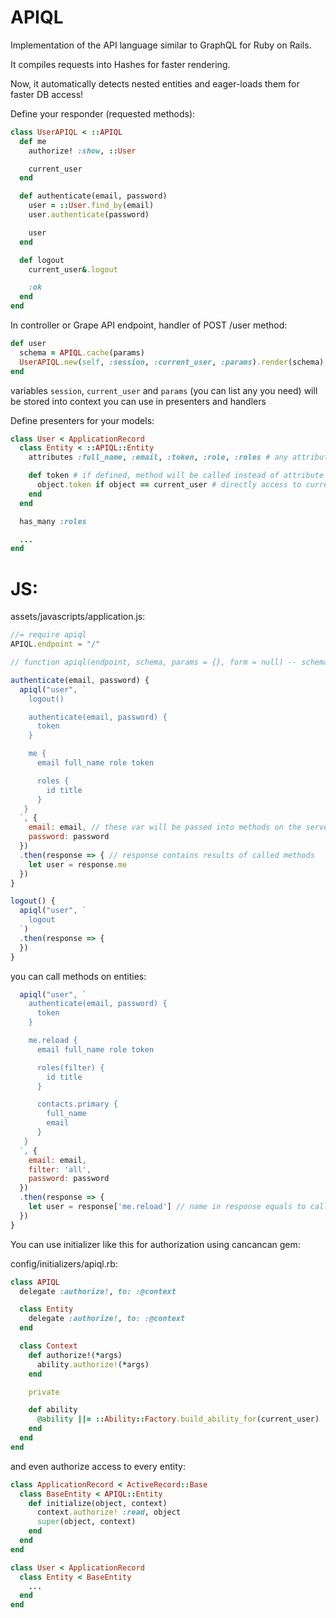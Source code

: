 # APIQL

Implementation of the API language similar to GraphQL for Ruby on Rails.

It compiles requests into Hashes for faster rendering.

Now, it automatically detects nested entities and eager-loads them for faster DB access!

Define your responder (requested methods):

```ruby
class UserAPIQL < ::APIQL
  def me
    authorize! :show, ::User

    current_user
  end

  def authenticate(email, password)
    user = ::User.find_by(email)
    user.authenticate(password)

    user
  end

  def logout
    current_user&.logout

    :ok
  end
end

```
In controller or Grape API endpoint, handler of POST /user method:

```ruby
def user
  schema = APIQL.cache(params)
  UserAPIQL.new(self, :session, :current_user, :params).render(schema)
end

```
variables `session`, `current_user` and `params` (you can list any you need) will be stored into context you can use in presenters and handlers

Define presenters for your models:

```ruby
class User < ApplicationRecord
  class Entity < ::APIQL::Entity
    attributes :full_name, :email, :token, :role, :roles # any attributes, methods or associations

    def token # if defined, method will be called instead of attribute
      object.token if object == current_user # directly access to current_user from context
    end
  end

  has_many :roles

  ...
end

```
# JS:

assets/javascripts/application.js:

```javascript
//= require apiql
APIQL.endpoint = "/"
```

```javascript
// function apiql(endpoint, schema, params = {}, form = null) -- schema is cached, so entire request is passed only for first time, later - short hashes only

authenticate(email, password) {
  apiql("user", `
    logout()

    authenticate(email, password) {
      token
    }

    me {
      email full_name role token

      roles {
        id title
      }
   }
  `, {
    email: email, // these var will be passed into methods on the server side
    password: password
  })
  .then(response => { // response contains results of called methods
    let user = response.me
  })
}

logout() {
  apiql("user", `
    logout
  `)
  .then(response => {
  })
}

```

you can call methods on entities:

```javascript
  apiql("user", `
    authenticate(email, password) {
      token
    }

    me.reload {
      email full_name role token

      roles(filter) {
        id title
      }

      contacts.primary {
        full_name
        email
      }
   }
  `, {
    email: email,
    filter: 'all',
    password: password
  })
  .then(response => {
    let user = response['me.reload'] // name in response equals to called
  })
}
```

You can use initializer like this for authorization using cancancan gem:

config/initializers/apiql.rb:

```ruby
class APIQL
  delegate :authorize!, to: :@context

  class Entity
    delegate :authorize!, to: :@context
  end

  class Context
    def authorize!(*args)
      ability.authorize!(*args)
    end

    private

    def ability
      @ability ||= ::Ability::Factory.build_ability_for(current_user)
    end
  end
end
```

and even authorize access to every entity:

```ruby
class ApplicationRecord < ActiveRecord::Base
  class BaseEntity < APIQL::Entity
    def initialize(object, context)
      context.authorize! :read, object
      super(object, context)
    end
  end
end

class User < ApplicationRecord
  class Entity < BaseEntity
    ...
  end
end

```
